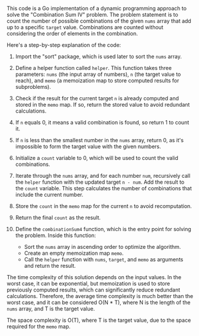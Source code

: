 #

This code is a Go implementation of a dynamic programming approach to solve the "Combination Sum IV" problem. The problem statement is to count the number of possible combinations of the given `nums` array that add up to a specific `target` value. Combinations are counted without considering the order of elements in the combination.

Here's a step-by-step explanation of the code:

1. Import the "sort" package, which is used later to sort the `nums` array.
2. Define a helper function called `helper`. This function takes three parameters: `nums` (the input array of numbers), `n` (the target value to reach), and `memo` (a memoization map to store computed results for subproblems).

3. Check if the result for the current target `n` is already computed and stored in the `memo` map. If so, return the stored value to avoid redundant calculations.

4. If `n` equals 0, it means a valid combination is found, so return 1 to count it.

5. If `n` is less than the smallest number in the `nums` array, return 0, as it's impossible to form the target value with the given numbers.

6. Initialize a `count` variable to 0, which will be used to count the valid combinations.

7. Iterate through the `nums` array, and for each number `num`, recursively call the `helper` function with the updated target `n - num`. Add the result to the `count` variable. This step calculates the number of combinations that include the current number.

8. Store the `count` in the `memo` map for the current `n` to avoid recomputation.

9. Return the final `count` as the result.

10. Define the `combinationSum4` function, which is the entry point for solving the problem. Inside this function:
    - Sort the `nums` array in ascending order to optimize the algorithm.
    - Create an empty memoization map `memo`.
    - Call the `helper` function with `nums`, `target`, and `memo` as arguments and return the result.

The time complexity of this solution depends on the input values. In the worst case, it can be exponential, but memoization is used to store previously computed results, which can significantly reduce redundant calculations. Therefore, the average time complexity is much better than the worst case, and it can be considered O(N * T), where N is the length of the `nums` array, and T is the target value.

The space complexity is O(T), where T is the target value, due to the space required for the `memo` map.